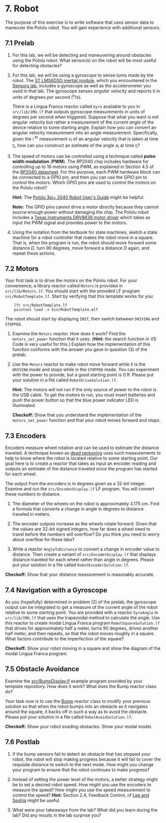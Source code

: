# 7. Robot

<style type="text/css">
    ol ol { list-style-type: lower-alpha; }
</style>

The purpose of this exercise is to write software that uses sensor data to maneuver the Pololu robot.  You will gain experience with additional sensors.

## 7.1 Prelab

1. For this lab, we will be detecting and maneuvering around obstacles using the Pololu robot. What sensor(s) on the robot will be most useful for detecting obstacles?

2. For this lab, we will be using a gyroscope to sense turns made by the robot. 
The [ST LMS6DSO inertial module](https://www.pololu.com/file/0J1899/lsm6dso.pdf), which you encountered in the [Sensors lab](./Sensors.md), includes a gyroscope as well as the accelerometer you used in that lab.
The gyroscope senses *angular velocity* and reports it in units of degrees per second (<sup>o</sup>/s).

    There is a Lingua Franca reactor called `Gyro` available to you in `src/lib/IMU.lf` that outputs gyroscope measurements in units of degrees per second when triggered.
    Suppose that what you want is not angular velocity but rather a measurement of the
    *current angle* of the device relative to some starting angle.
    Explain how you can convert an angular velocity measurement into an angle measurement.
    Specifically, given the *i* <sup>th</sup> measurement *v*<sub><i>i</i></sub> of an angular velocity that is taken at time *t*<sub><i>i</i></sub>,
how can you construct an estimate of the angle *a*<sub><i>i</i></sub> at time *t*<sub><i>i</i></sub>?

3. The speed of motors can be controlled using a technique called **pulse width modulation** (**PWM**).  The RP2040 chip includes hardware for controlling up to 16 motors using PWM, as explained in Section 4.5 of the [RP2040 datasheet](https://datasheets.raspberrypi.com/rp2040/rp2040-datasheet.pdf).  For this purpose, each PWM hardware block can be connected to a GPIO pin, and then you can use the GPIO pin to control the motors.  Which GPIO pins are used to control the motors on the Pololu robot?

    **Hint:** The [Pololu 3pi+ 2040 Robot User's Guide](https://www.pololu.com/docs/0J86) might be helpful.
    
    **Note:** The GPIO pins cannot drive a motor directly because they cannot source enough power without damaging the chip.  The Pololu robot includes a [Texas Instruments DRV8838 motor driver](https://www.ti.com/lit/ds/symlink/drv8838.pdf) which takes as input the PWM signal and provides power to the motors.


4. Using the notation from the textbook for state machines, sketch a state machine
for a robot controller that makes the robot move in a square. That is, when the program is run,
the robot should move forward some distance *D*,
turn 90 degrees, move forward a distance *D* again, and repeat these actions.

## 7.2 Motors

Your first task is to drive the motors on the Pololu robot. For your convenience, a library reactor called `Motors` is provided in `src/lib/Motors.lf`.  You should start with the provided LF program `src/RobotTemplate.lf`.  Start by verifying that this template works for you:

```
    lfc src/RobotTemplate.lf
    picotool load -x bin/RobotTemplate.elf
```

The robot should start by displaying `INIT`, then switch between `DRIVING` and `STOPPED`.

1. Examine the `Motors` reactor. How does it work?  Find the `motors_set_power` function that it uses. (**Hint:** the search function in VS Code is very useful for this.) Explain how the implementation of this function conforms with the answer you gave in question (3) of the prelab.

2. Use the `Motors` reactor to make robot move forward while it is the `DRIVING` mode and stops while in the `STOPPED` mode.  You can experiment with the power to provide, but a good starting point is 0.1f.  Please put your solution in a file called `RobotDriveSolution.lf`.

    **Hint:** The motors will not run if the only source of power to the robot is the USB cable.  To get the motors to run, you must insert batteries and push the power button so that the blue power indicator LED is illuminated.

    **Checkoff:** Show that you understand the implementation of the `motors_set_power` function and that your robot moves forward and stops.

## 7.3 Encoders

Encoders measure wheel rotation and can be used to estimate the distance traveled.
A technique known as [dead reckoning](https://en.wikipedia.org/wiki/Dead_reckoning) uses such measurements to help to know where the robot is located relative to some starting point.
Our goal here is to create a reactor that takes as input an encoder reading and outputs
an estimate of the distance traveled since the program has started for each wheel.

The output from the encoders is in degrees given as a 32-bit integer.
Examine and run the `src/EncoderDisplay.lf` LF program.
You will convert these numbers to distance.

1. The diameter of the wheels on the robot is approximately 3.175 cm.
Find a formula that converts a change in angle in degrees to distance traveled in meters.

2. The encoder outputs increase as the wheels rotate forward. Given that the values are 32-bit signed integers, how far does a wheel need to travel before the numbers will overflow?  Do you think you need to worry about overflow for these labs?

3. Write a reactor `AngleToDistance` to convert a change in encoder value to distance.
Then create a variant of `src/EncoderDisplay.lf` that displays distance traveled for each wheel rather than angle in degrees.  Please put your solution in a file called `RobotEncoderSolution.lf`.

**Checkoff:** Show that your distance measurement is reasonably accurate.

## 7.4 Navigation with a Gyroscope

As you (hopefully) determined in problem (2) of the prelab, the gyroscope output can be integrated to get a measure of the current angle of the robot relative to some starting point.
You are provided with a reactor `GyroAngle` in `src/lib/IMU.lf` that uses the trapezoidal method to calculate the angle.  Use this reactor to create modal Lingua Franca program `RobotSquareSolution.lf` that drives for approximately half a meter, turns 90 degrees, drives another half meter, and then repeats, so that the robot moves roughly in a square.  What factors contribute to the imperfection of the square?

**Checkoff:** Show your robot moving in a square and show the diagram of the modal Lingua Franca program.

## 7.5 Obstacle Avoidance

Examine the [src/BumpDisplay.lf](https://github.com/lf-lang/lf-3pi-template/blob/main/src/BumpDisplay.lf) example program provided by your template repository.
How does it work?
What does the Bump reactor class do?

Your task now is to use the [Bump](https://github.com/lf-lang/lf-3pi-template/blob/main/src/lib/Bump.lf) reactor class to modify your previous solution so that when the robot bumps into an obstacle as it navigates around the square, it backs off in such a way as to avoid the obstacle.  Please put your solution in a file called `RobotAvoidSolution.lf`.

**Checkoff:** Show your robot evading obstacles.  Show your modal model.

## 7.6 Postlab

1. If the bump sensors fail to detect an obstacle that has stopped your robot, the robot will stop making progress because it will fail to cover the requisite distance to switch to the next mode.  How might you change your program to ensure that the robot continues to make progress?

2. Instead of setting the power level of the motors, a better strategy might be to set a desired robot speed.  How might you use the encoders to measure the speed?  How might you use the speed measurement to control the speed?  **Hint:** Section 2.4, Feedback Control, of [Lee and Seshia](https://leeseshia.org) might be useful.

3. What were your takeaways from the lab? What did you learn during the lab? Did any results in the lab surprise you?

